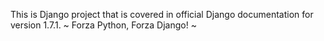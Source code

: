 This is Django project that is covered in official Django documentation for version 1.7.1.
~ Forza Python, Forza Django! ~

